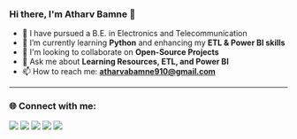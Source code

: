 ### Hi there, I'm Atharv Bamne 👋

- 🏫 I have pursued a B.E. in Electronics and Telecommunication  
- 🌱 I’m currently learning **Python** and enhancing my **ETL & Power BI skills**  
- 👯 I'm looking to collaborate on **Open-Source Projects**  
- 💬 Ask me about **Learning Resources, ETL, and Power BI**  
- 📫 How to reach me: **atharvabamne910@gmail.com**  

---

### 🌐 Connect with me:

<a href="https://www.linkedin.com/in/atharvv/"><img src="https://img.icons8.com/fluent/48/000000/linkedin.png"/></a>
<a href="https://codepen.io/atharvbamne"><img src="https://img.icons8.com/color/50/000000/codepen.png"/></a>
<a href="https://twitter.com/atharvv_"><img src="https://img.icons8.com/fluent/48/000000/twitter.png"/></a>
<a href="https://www.instagram.com/atharv_bamne/"><img src="https://img.icons8.com/fluent/48/000000/instagram-new.png"/></a>
<a href="https://www.reddit.com/user/Vrahtaa"><img src="https://img.icons8.com/doodle/48/000000/reddit--v4.png"/></a>

